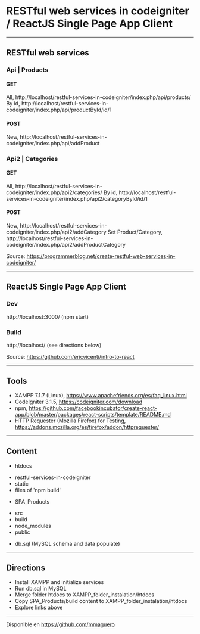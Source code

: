 # RESTful web services in codeigniter / ReactJS Single Page App Client

---

## RESTful web services

### Api | Products

#### GET
All, http://localhost/restful-services-in-codeigniter/index.php/api/products/
By id, http://localhost/restful-services-in-codeigniter/index.php/api/productById/id/1

#### POST
New, http://localhost/restful-services-in-codeigniter/index.php/api/addProduct

### Api2 | Categories

#### GET
All, http://localhost/restful-services-in-codeigniter/index.php/api2/categories/
By id, http://localhost/restful-services-in-codeigniter/index.php/api2/categoryById/id/1

#### POST
New, http://localhost/restful-services-in-codeigniter/index.php/api2/addCategory
Set Product/Category, http://localhost/restful-services-in-codeigniter/index.php/api2/addProductCategory

Source: https://programmerblog.net/create-restful-web-services-in-codeigniter/

---

## ReactJS Single Page App Client

### Dev
http://localhost:3000/ (npm start)

### Build
http://localhost/ (see directions below)

Source: https://github.com/ericvicenti/intro-to-react

---

## Tools

+ XAMPP 7.1.7 (Linux), https://www.apachefriends.org/es/faq_linux.html
+ CodeIgniter 3.1.5, https://codeigniter.com/download
+ npm, https://github.com/facebookincubator/create-react-app/blob/master/packages/react-scripts/template/README.md
+ HTTP Requester (Mozilla Firefox) for Testing, https://addons.mozilla.org/es/firefox/addon/httprequester/

---

## Content

+ htdocs
 - restful-services-in-codeigniter
 - static
 - files of 'npm build'
+ SPA_Products
 - src
 - build
 - node_modules
 - public
+ db.sql (MySQL schema and data populate)

---

## Directions

+ Install XAMPP and initialize services
+ Run db.sql in MySQL
+ Merge folder htdocs to XAMPP_folder_instalation/htdocs
+ Copy SPA_Products/build content to XAMPP_folder_instalation/htdocs
+ Explore links above

---

Disponible en https://github.com/mmaguero
